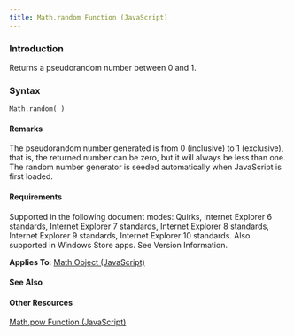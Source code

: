 ```yaml
---
title: Math.random Function (JavaScript)
---
```


### Introduction 

 Returns a pseudorandom number between 0 and 1.

### Syntax 

```
Math.random( )
```

#### Remarks 

<div id="languageReferenceRemarksSection" class="section" name="collapseableSection" style="">
  <p xmlns:util="util">
    The pseudorandom number generated is from 0 (inclusive) to 1 (exclusive), that is, the returned number can be zero, but it will always be less than one. The random number generator is seeded
    automatically when JavaScript is first loaded.
  </p>
</div>

#### Requirements 

<div id="requirementsTitleSection" class="section" name="collapseableSection" style="">
  <p xmlns:util="util"></p>
  <p>
    Supported in the following document modes: Quirks, Internet Explorer 6 standards, Internet Explorer 7 standards, Internet Explorer 8 standards, Internet Explorer 9 standards, Internet Explorer 10
    standards. Also supported in Windows Store apps. See Version Information.
  </p>
  <p xmlns:util="util">
    <b>Applies To</b>: <span sdata="link"><a href="607b94cb-921c-43cd-b514-fdbc13aeced6.htm">Math Object (JavaScript)</a></span>
  </p>
</div>

#### See Also 

<div id="seeAlsoSection" class="section" name="collapseableSection" style="">
  <h4 class="subHeading">
    Other Resources
  </h4>
  <div class="seeAlsoStyle">
    <span sdata="link" xmlns:util="util"><a href="18465617-5d17-4bac-b251-fa57970fec3f.htm">Math.pow Function (JavaScript)</a></span>
  </div>
</div>

